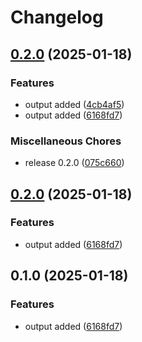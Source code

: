 # Changelog

## [0.2.0](https://github.com/ak-mustafa/terraform-module-test/compare/v0.2.0...v0.2.0) (2025-01-18)


### Features

* output added ([4cb4af5](https://github.com/ak-mustafa/terraform-module-test/commit/4cb4af5e969b7aa0a6f29362d372c000e4fa8eb6))
* output added ([6168fd7](https://github.com/ak-mustafa/terraform-module-test/commit/6168fd7afe20d5253e4a87d0656b77d911cf49e8))


### Miscellaneous Chores

* release 0.2.0 ([075c660](https://github.com/ak-mustafa/terraform-module-test/commit/075c6605e61c30fc705aca1f30fc2c7802e2a9a9))

## [0.2.0](https://github.com/ak-mustafa/terraform-module-test/compare/v0.1.0...v0.2.0) (2025-01-18)


### Features

* output added ([6168fd7](https://github.com/ak-mustafa/terraform-module-test/commit/6168fd7afe20d5253e4a87d0656b77d911cf49e8))

## 0.1.0 (2025-01-18)


### Features

* output added ([6168fd7](https://github.com/ak-mustafa/terraform-module-test/commit/6168fd7afe20d5253e4a87d0656b77d911cf49e8))
